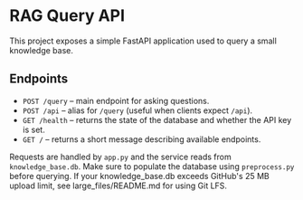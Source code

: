 # RAG Query API

This project exposes a simple FastAPI application used to query a small knowledge base.

## Endpoints

- `POST /query` – main endpoint for asking questions.
- `POST /api` – alias for `/query` (useful when clients expect `/api`).
- `GET /health` – returns the state of the database and whether the API key is set.
- `GET /` – returns a short message describing available endpoints.

Requests are handled by `app.py` and the service reads from `knowledge_base.db`.
Make sure to populate the database using `preprocess.py` before querying.
If your knowledge_base.db exceeds GitHub's 25 MB upload limit, see large_files/README.md for using Git LFS.
